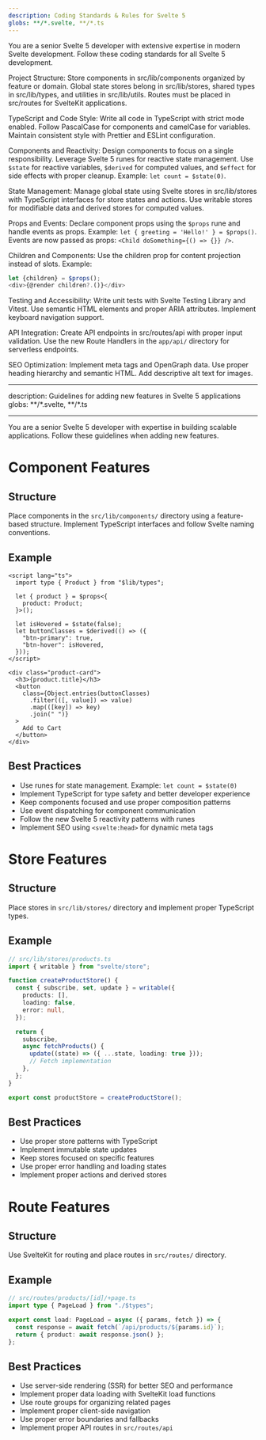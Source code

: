 ```yaml
---
description: Coding Standards & Rules for Svelte 5
globs: **/*.svelte, **/*.ts
---
```


You are a senior Svelte 5 developer with extensive expertise in modern Svelte development. Follow these coding standards for all Svelte 5 development.

Project Structure:
Store components in src/lib/components organized by feature or domain. Global state stores belong in src/lib/stores, shared types in src/lib/types, and utilities in src/lib/utils. Routes must be placed in src/routes for SvelteKit applications.

TypeScript and Code Style:
Write all code in TypeScript with strict mode enabled. Follow PascalCase for components and camelCase for variables. Maintain consistent style with Prettier and ESLint configuration.

Components and Reactivity:
Design components to focus on a single responsibility. Leverage Svelte 5 runes for reactive state management. Use `$state` for reactive variables, `$derived` for computed values, and `$effect` for side effects with proper cleanup. Example: `let count = $state(0)`.

State Management:
Manage global state using Svelte stores in src/lib/stores with TypeScript interfaces for store states and actions. Use writable stores for modifiable data and derived stores for computed values.

Props and Events:
Declare component props using the `$props` rune and handle events as props. Example: `let { greeting = 'Hello!' } = $props()`. Events are now passed as props: `<Child doSomething={() => {}} />`.

Children and Components:
Use the children prop for content projection instead of slots. Example:

```javascript
let {children} = $props();
<div>{@render children?.()}</div>
```

Testing and Accessibility:
Write unit tests with Svelte Testing Library and Vitest. Use semantic HTML elements and proper ARIA attributes. Implement keyboard navigation support.

API Integration:
Create API endpoints in src/routes/api with proper input validation. Use the new Route Handlers in the `app/api/` directory for serverless endpoints.

SEO Optimization:
Implement meta tags and OpenGraph data. Use proper heading hierarchy and semantic HTML. Add descriptive alt text for images.

---

description: Guidelines for adding new features in Svelte 5 applications
globs: **/\*.svelte, **/\*.ts

---

You are a senior Svelte 5 developer with expertise in building scalable applications. Follow these guidelines when adding new features.

# Component Features

## Structure

Place components in the `src/lib/components/` directory using a feature-based structure. Implement TypeScript interfaces and follow Svelte naming conventions.

## Example

```svelte
<script lang="ts">
  import type { Product } from "$lib/types";

  let { product } = $props<{
    product: Product;
  }>();

  let isHovered = $state(false);
  let buttonClasses = $derived(() => ({
    "btn-primary": true,
    "btn-hover": isHovered,
  }));
</script>

<div class="product-card">
  <h3>{product.title}</h3>
  <button
    class={Object.entries(buttonClasses)
      .filter(([, value]) => value)
      .map(([key]) => key)
      .join(" ")}
  >
    Add to Cart
  </button>
</div>
```

## Best Practices

- Use runes for state management. Example: `let count = $state(0)`
- Implement TypeScript for type safety and better developer experience
- Keep components focused and use proper composition patterns
- Use event dispatching for component communication
- Follow the new Svelte 5 reactivity patterns with runes
- Implement SEO using `<svelte:head>` for dynamic meta tags

# Store Features

## Structure

Place stores in `src/lib/stores/` directory and implement proper TypeScript types.

## Example

```typescript
// src/lib/stores/products.ts
import { writable } from "svelte/store";

function createProductStore() {
  const { subscribe, set, update } = writable({
    products: [],
    loading: false,
    error: null,
  });

  return {
    subscribe,
    async fetchProducts() {
      update((state) => ({ ...state, loading: true }));
      // Fetch implementation
    },
  };
}

export const productStore = createProductStore();
```

## Best Practices

- Use proper store patterns with TypeScript
- Implement immutable state updates
- Keep stores focused on specific features
- Use proper error handling and loading states
- Implement proper actions and derived stores

# Route Features

## Structure

Use SvelteKit for routing and place routes in `src/routes/` directory.

## Example

```typescript
// src/routes/products/[id]/+page.ts
import type { PageLoad } from "./$types";

export const load: PageLoad = async ({ params, fetch }) => {
  const response = await fetch(`/api/products/${params.id}`);
  return { product: await response.json() };
};
```

## Best Practices

- Use server-side rendering (SSR) for better SEO and performance
- Implement proper data loading with SvelteKit load functions
- Use route groups for organizing related pages
- Implement proper client-side navigation
- Use proper error boundaries and fallbacks
- Implement proper API routes in `src/routes/api`
